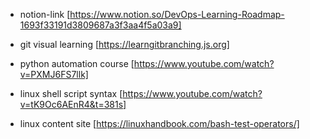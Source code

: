 - notion-link [https://www.notion.so/DevOps-Learning-Roadmap-1693f33191d3809687a3f3aa4f5a03a9]

- git visual learning [https://learngitbranching.js.org]

- python automation course [https://www.youtube.com/watch?v=PXMJ6FS7llk]

- linux shell script syntax [https://www.youtube.com/watch?v=tK9Oc6AEnR4&t=381s]
- linux content site [https://linuxhandbook.com/bash-test-operators/]
